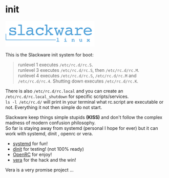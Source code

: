 # init

![ALT](./images/slackware_logo_med.png)

This is the Slackware init system for boot:

> runlevel 1 executes `/etc/rc.d/rc.S`. <br>
>runlevel 3 executes `/etc/rc.d/rc.S`, then `/etc/rc.d/rc.M`.<br>
 >runlevel 4 executes `/etc/rc.d/rc.S`, `/etc/rc.d/rc.M` and `/etc/rc.d/rc.4`. 
 >Shutting down executes `/etc/rc.d/rc.K`.
 
 There is also `/etc/rc.d/rc.local` and you can create an `/etc/rc.d/rc.local_shutdown` for specific scripts/services. <br>
 `ls -l /etc/rc.d/` will print in your terminal what rc.script are executable or not. Everything it not then simple do not start. <br>
 
 
 
 Slackware keep things simple stupids **(KISS)** and don't follow the complex madness of modern confusion philosophy. <br>
 So far is staying away from systemd (personal I hope for ever) but it can work with systemd, dinit , openrc or vera. <br>
 
 * [systemd](https://slackernet.ddns.net/slackware/slackware64-15.0/testing/source/systemd/x86_64/) for fun!
* [dinit](https://github.com/0xBOBF/dinit-slackware) for testing! (not 100% ready)
* [OpenRC](https://docs.slackware.com/howtos:general_admin:openrc) for enjoy!
* [vera](https://github.com/svarshavchik/vera) for the hack and the win! 

Vera is a very promise project ...